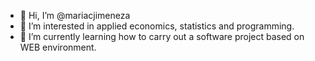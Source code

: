 - 👋 Hi, I’m @mariacjimeneza
- 👀 I’m interested in applied economics, statistics and programming.
- 🌱 I’m currently learning how to carry out a software project based on WEB environment.

<!---
mariacjimeneza/mariacjimeneza is a ✨ special ✨ repository because its `README.md` (this file) appears on your GitHub profile.
You can click the Preview link to take a look at your changes.
--->
